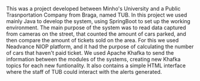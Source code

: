 This was a project developed between Minho's University and a Public Trasnportation Company from Braga, named TUB.
In this project we used mainly Java to develop the system, using SpringBoot to set up the working environment. The main purpose of the system was to read data captured from cameras on the street, that counted the amount of cars parked, and then compare the amount of tickets sold on the area.
  For this we used Neadvance NIOP platform, and it had the purpose of calculating the number of cars that haven't paid ticket.
We used Apache Khafka to send the information between the modules of the systems, creating new Khafka topics for each  new funtionality. 
It also contains a simple HTML interface where the staff of TUB could interact with the alerts generated. 
